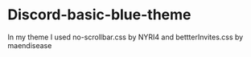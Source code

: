 ﻿# Discord-basic-blue-theme
In my theme I used no-scrollbar.css by NYRI4 and bettterInvites.css by maendisease
